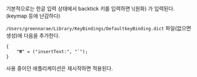 

기본적으로는 한글 입력 상태에서 backtick 키를 입력하면 \\(원화) 가 입력된다.(keymap 등에 난감하다)

`/Users/greennarae/Library/KeyBindings/DefaultkeyBinding.dict`  파일(없으면생성)에  다음을 추가한다.

```
{
	"₩" = ("insertText:", "`");
}
```

사용 중이던 애플리케이션은 재시작하면 적용된다.